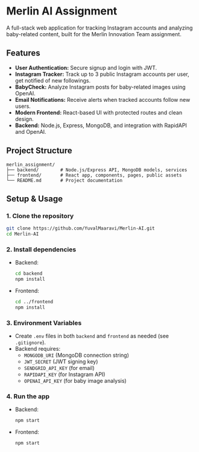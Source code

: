 # Merlin AI Assignment

A full-stack web application for tracking Instagram accounts and analyzing baby-related content, built for the Merlin Innovation Team assignment.

## Features
- **User Authentication:** Secure signup and login with JWT.
- **Instagram Tracker:** Track up to 3 public Instagram accounts per user, get notified of new followings.
- **BabyCheck:** Analyze Instagram posts for baby-related images using OpenAI.
- **Email Notifications:** Receive alerts when tracked accounts follow new users.
- **Modern Frontend:** React-based UI with protected routes and clean design.
- **Backend:** Node.js, Express, MongoDB, and integration with RapidAPI and OpenAI.

## Project Structure
```
merlin_assignment/
├── backend/        # Node.js/Express API, MongoDB models, services
├── frontend/       # React app, components, pages, public assets
└── README.md       # Project documentation
```

## Setup & Usage
### 1. Clone the repository
```sh
git clone https://github.com/YuvalMaaravi/Merlin-AI.git
cd Merlin-AI
```
### 2. Install dependencies
- Backend:
  ```sh
  cd backend
  npm install
  ```
- Frontend:
  ```sh
  cd ../frontend
  npm install
  ```
### 3. Environment Variables
- Create `.env` files in both `backend` and `frontend` as needed (see `.gitignore`).
- Backend requires:
  - `MONGODB_URI` (MongoDB connection string)
  - `JWT_SECRET` (JWT signing key)
  - `SENDGRID_API_KEY` (for email)
  - `RAPIDAPI_KEY` (for Instagram API)
  - `OPENAI_API_KEY` (for baby image analysis)
### 4. Run the app
- Backend:
  ```sh
  npm start
  ```
- Frontend:
  ```sh
  npm start
  ```

